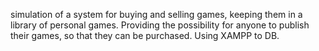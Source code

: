 simulation of a system for buying and selling games, keeping them in a library of personal games. Providing the possibility for anyone to publish their games, so that they can be purchased.
Using XAMPP to DB.
